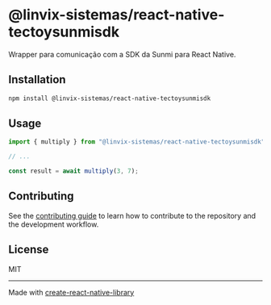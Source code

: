 # @linvix-sistemas/react-native-tectoysunmisdk
Wrapper para comunicação com a SDK da Sunmi para React Native.
## Installation

```sh
npm install @linvix-sistemas/react-native-tectoysunmisdk
```

## Usage

```js
import { multiply } from "@linvix-sistemas/react-native-tectoysunmisdk";

// ...

const result = await multiply(3, 7);
```

## Contributing

See the [contributing guide](CONTRIBUTING.md) to learn how to contribute to the repository and the development workflow.

## License

MIT

---

Made with [create-react-native-library](https://github.com/callstack/react-native-builder-bob)
